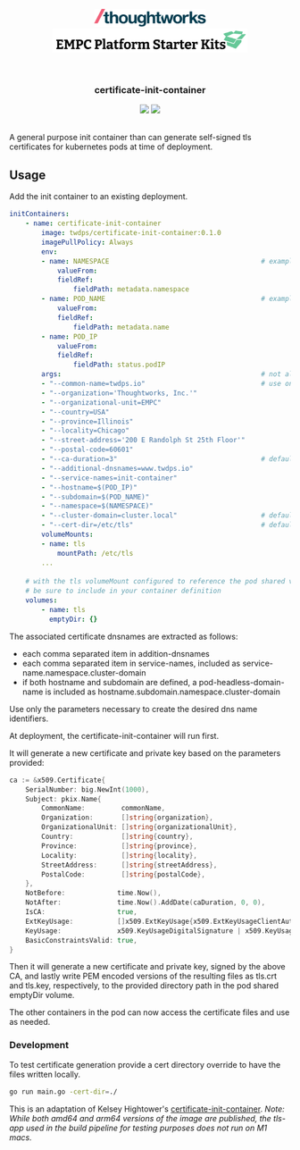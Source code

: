<div align="center">
	<p>
		<img alt="Thoughtworks Logo" src="https://raw.githubusercontent.com/ThoughtWorks-DPS/static/master/thoughtworks_flamingo_wave.png?sanitize=true" width=200 />
    <br />
		<img alt="DPS Title" src="https://raw.githubusercontent.com/ThoughtWorks-DPS/static/master/EMPCPlatformStarterKitsImage.png?sanitize=true" width=350/>
	</p>
  <br />
  <h3>certificate-init-container</h3>
    <a href="https://app.circleci.com/pipelines/github/ThoughtWorks-DPS/certificate-init-container"><img src="https://circleci.com/gh/ThoughtWorks-DPS/certificate-init-container.svg?style=shield"></a> <a href="https://opensource.org/licenses/MIT"><img src="https://img.shields.io/badge/license-MIT-blue.svg"></a>
</div>
<br />

A general purpose init container than can generate self-signed tls certificates for kubernetes pods at time of deployment.  

## Usage

Add the init container to an existing deployment.

```yaml
initContainers:
    - name: certificate-init-container
        image: twdps/certificate-init-container:0.1.0
        imagePullPolicy: Always
        env:
        - name: NAMESPACE                                      # example of how the namespace can be accessed from the environment
            valueFrom:
            fieldRef:
                fieldPath: metadata.namespace
        - name: POD_NAME                                       # example of using pod information from the environment
            valueFrom:
            fieldRef:
                fieldPath: metadata.name
        - name: POD_IP
            valueFrom:
            fieldRef:
                fieldPath: status.podIP
        args:                                                  # not all parameters required
        - "--common-name=twdps.io"                             # use only those parameters necssary to fit your use case
        - "--organization='Thoughtworks, Inc.'"
        - "--organizational-unit=EMPC"
        - "--country=USA"
        - "--province=Illinois"
        - "--locality=Chicago"
        - "--street-address='200 E Randolph St 25th Floor'"
        - "--postal-code=60601"
        - "--ca-duration=3"                                    # default is 3 years
        - "--additional-dnsnames=www.twdps.io"
        - "--service-names=init-container"
        - "--hostname=$(POD_IP)"
        - "--subdomain=$(POD_NAME)"
        - "--namespace=$(NAMESPACE)"
        - "--cluster-domain=cluster.local"                     # default is cluster.local
        - "--cert-dir=/etc/tls"                                # default is /etc/tls 
        volumeMounts:
        - name: tls
            mountPath: /etc/tls
        ...

    # with the tls volumeMount configured to reference the pod shared volume
    # be sure to include in your container definition
    volumes:
        - name: tls
          emptyDir: {}
```

The associated certificate dnsnames are extracted as follows:

* each comma separated item in addition-dnsnames
* each comma separated item in service-names, included as service-name.namespace.cluster-domain
* if both hostname and subdomain are defined, a pod-headless-domain-name is included as hostname.subdomain.namespace.cluster-domain

Use only the parameters necessary to create the desired dns name identifiers.  

At deployment, the certificate-init-container will run first.  

It will generate a new certificate and private key based on the parameters provided:
```go
ca := &x509.Certificate{
    SerialNumber: big.NewInt(1000),
    Subject: pkix.Name{
        CommonName: 		commonName,
        Organization:  		[]string{organization},
        OrganizationalUnit: []string{organizationalUnit},
        Country:       		[]string{country},
        Province:      		[]string{province},
        Locality:      		[]string{locality},
        StreetAddress: 		[]string{streetAddress},
        PostalCode:    		[]string{postalCode},
    },
    NotBefore:             time.Now(),
    NotAfter:              time.Now().AddDate(caDuration, 0, 0),
    IsCA:                  true,
    ExtKeyUsage:           []x509.ExtKeyUsage{x509.ExtKeyUsageClientAuth, x509.ExtKeyUsageServerAuth},
    KeyUsage:              x509.KeyUsageDigitalSignature | x509.KeyUsageCertSign,
    BasicConstraintsValid: true,
}
```
Then it will generate a new certificate and private key, signed by the above CA, and lastly write PEM encoded versions of the resulting files as tls.crt and tls.key, respectively, to the provided directory path in the pod shared emptyDir volume.  

The other containers in the pod can now access the certificate files and use as needed.  

### Development

To test certificate generation provide a cert directory override to have the files written locally.
```bash
go run main.go -cert-dir=./
```

This is an adaptation of Kelsey Hightower's [certificate-init-container](https://github.com/kelseyhightower/certificate-init-container). _Note: While both amd64 and arm64 versions of the image are published, the tls-app used in the build pipeline for testing purposes does not run on M1 macs._   
